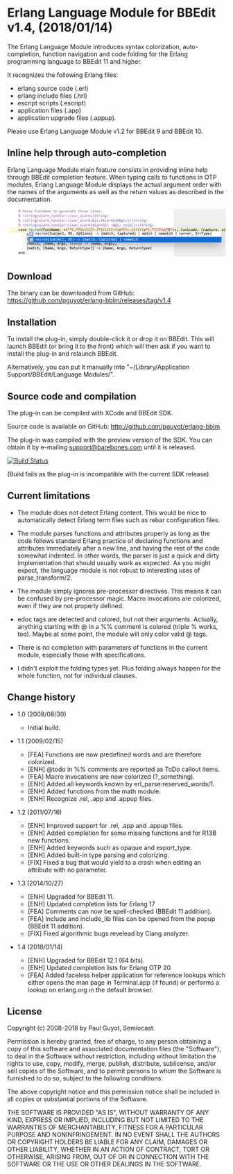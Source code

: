 Erlang Language Module for BBEdit v1.4, (2018/01/14)
========================

The Erlang Language Module introduces syntax colorization, auto-completion,
function navigation and code folding for the Erlang programming language to
BBEdit 11 and higher.

It recognizes the following Erlang files:
- erlang source code (.erl)
- erlang include files (.hrl)
- escript scripts (.escript)
- application files (.app)
- application upgrade files (.appup).

Please use Erlang Language Module v1.2 for BBEdit 9 and BBEdit 10.

Inline help through auto-completion
-----------------------------------

Erlang Language Module main feature consists in providing inline help through
BBEdit completion feature. When typing calls to functions in OTP modules,
Erlang Language Module displays the actual argument order with the names of the
arguments as well as the return values as described in the documentation.

![alt text](https://raw.githubusercontent.com/pguyot/erlang-bblm/master/completion_example.png)

Download
--------

The binary can be downloaded from GitHub:
https://github.com/pguyot/erlang-bblm/releases/tag/v1.4

Installation
------------

To install the plug-in, simply double-click it or drop it on BBEdit. This will
launch BBEdit (or bring it to the front) which will then ask if you want to
install the plug-in and relaunch BBEdit.

Alternatively, you can put it manually into "~/Library/Application Support/BBEdit/Language Modules/".

Source code and compilation
---------------------------

The plug-in can be compiled with XCode and BBEdit SDK.

Source code is available on GitHub:
http://github.com/pguyot/erlang-bblm

The plug-in was compiled with the preview version of the SDK. You can obtain it
by e-mailing support@barebones.com until it is released.

[![Build Status](https://travis-ci.org/pguyot/erlang-bblm.png)](https://travis-ci.org/pguyot/erlang-bblm)

(Build fails as the plug-in is incompatible with the current SDK release)

Current limitations
-------------------

* The module does not detect Erlang content. This would be nice to automatically
detect Erlang term files such as rebar configuration files.

* The module parses functions and attributes properly as long as the code
follows standard Erlang practice of declaring functions and attributes
immediately after a new line, and having the rest of the code somewhat indented.
In other words, the parser is just a quick and dirty implementation that should
usually work as expected. As you might expect, the language module is not robust
to interesting uses of parse_transform/2.

* The module simply ignores pre-processor directives. This means it can be
confused by pre-processor magic. Macro invocations are colorized, even if they
are not properly defined.

* edoc tags are detected and colored, but not their arguments. Actually,
anything starting with @ in a %% comment is colored (triple % works, too). Maybe
at some point, the module will only color valid @ tags.

* There is no completion with parameters of functions in the current module,
especially those with specifications.

* I didn't exploit the folding types yet. Plus folding always happen for the
whole function, not for individual clauses.

Change history
--------------

* 1.0 (2008/08/30)

    - Initial build.

* 1.1 (2009/02/15)

    - [FEA]   Functions are now predefined words and are therefore colorized.
    - [ENH]   @todo in %% comments are reported as ToDo callout items.
    - [FEA]   Macro invocations are now colorized (?\_something).
    - [ENH]   Added all keywords known by erl\_parse:reserved_words/1.
    - [ENH]   Added functions from the math module.
    - [ENH]   Recognize .rel, .app and .appup files.

* 1.2 (2011/07/16)

    - [ENH]   Improved support for .rel, .app and .appup files.
    - [ENH]   Added completion for some missing functions and for R13B new functions.
    - [ENH]   Added keywords such as opaque and export_type.
    - [ENH]   Added built-in type parsing and colorizing.
    - [FIX]   Fixed a bug that would yield to a crash when editing an attribute with no parameter.

* 1.3 (2014/10/27)

    - [ENH]   Upgraded for BBEdit 11.
    - [ENH]   Updated completion lists for Erlang 17
    - [FEA]   Comments can now be spell-checked (BBEdit 11 addition).
    - [FEA]   include and include_lib files can be opened from the popup (BBEdit 11 addition).
    - [FIX]   Fixed algorithmic bugs revelead by Clang analyzer.

* 1.4 (2018/01/14)

    - [ENH]   Upgraded for BBEdit 12.1 (64 bits).
    - [ENH]   Updated completion lists for Erlang OTP 20
    - [FEA]   Added faceless helper application for reference lookups which either opens the man page in Terminal.app (if found) or performs a lookup on erlang.org in the default browser.

License
-------

Copyright (c) 2008-2018 by Paul Guyot, Semiocast.

Permission is hereby granted, free of charge, to any person
obtaining a copy of this software and associated documentation
files (the "Software"), to deal in the Software without
restriction, including without limitation the rights to use,
copy, modify, merge, publish, distribute, sublicense, and/or sell
copies of the Software, and to permit persons to whom the
Software is furnished to do so, subject to the following
conditions:

The above copyright notice and this permission notice shall be
included in all copies or substantial portions of the Software.

THE SOFTWARE IS PROVIDED "AS IS", WITHOUT WARRANTY OF ANY KIND,
EXPRESS OR IMPLIED, INCLUDING BUT NOT LIMITED TO THE WARRANTIES
OF MERCHANTABILITY, FITNESS FOR A PARTICULAR PURPOSE AND
NONINFRINGEMENT. IN NO EVENT SHALL THE AUTHORS OR COPYRIGHT
HOLDERS BE LIABLE FOR ANY CLAIM, DAMAGES OR OTHER LIABILITY,
WHETHER IN AN ACTION OF CONTRACT, TORT OR OTHERWISE, ARISING
FROM, OUT OF OR IN CONNECTION WITH THE SOFTWARE OR THE USE OR
OTHER DEALINGS IN THE SOFTWARE.

